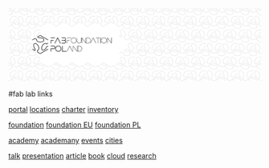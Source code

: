 



![](./assets/ffp-background2.jpg)

#fab lab links

[portal](https://www.fablabs.io)
[locations](https://www.fablabs.io/labs/map)
[charter](http://fab.cba.mit.edu/about/charter)
[inventory](http://inventory.fabcloud.io)

[foundation](http://www.fabfoundation.org)
[foundation EU](http://www.fabfoundation.eu)
[foundation PL](http://www.fabfoundation.pl)


[academy](http://fabacademy.org)
[academany](https://academany.org/)
[events](http://fabevent.org)
[cities](http://fab.city)

[talk](https://www.ted.com/talks/neil_gershenfeld_on_fab_labs)
[presentation](http://ng.cba.mit.edu/show/script/22.09.fab.html)
[article](https://www.foreignaffairs.com/articles/2012-09-27/how-make-almost-anything)
[book](http://designingreality.org/)
[cloud](https://gitlab.fabcloud.org)
[research](https://cba.mit.edu)
